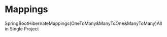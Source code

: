 # Mappings
SpringBootHibernateMappings(OneToMany&amp;ManyToOne&amp;ManyToMany)All in Single Project
